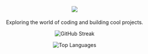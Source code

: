 <h1 align="center">
  <img src="https://img.shields.io/badge/👋%20Hello!-I%27m%20Kritika!-brightgreen?style=for-the-badge&logo=github" />
</h1>

<p align="center">
  Exploring the world of coding and building cool projects.
</p>


<p align="center">
  <img src="https://github-readme-streak-stats.herokuapp.com/?user=KRITIKA-l&theme=github-light" alt="GitHub Streak" />
</p>

<p align="center">
  <img src="https://github-readme-stats.vercel.app/api/top-langs/?username=KRITIKA-l&layout=compact&theme=github-light" alt="Top Languages" />
</p>
